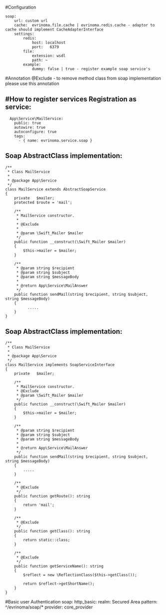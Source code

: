 #Configuration

    soap:
        url: custom url
        cache:  evrinoma.file.cache | evrinoma.redis.cache - adaptor to cache should implement CacheAdapterInterface
        settings:
            redis:
                host: localhost
                port:   6379
            file:
                extension: wsdl
                path: ~
            example:
                dummy: false | true - register example soap service's
                
#Annotation
   @Exclude - to remove method class from soap implementation please use this annotation
      
#How to register services
Registration as service:
--------------------------------------------
      App\Service\MailService:
        public: true
        autowire: true
        autoconfigure: true
        tags:
          - { name: evrinoma.service.soap }
      
Soap AbstractClass implementation:
--------------------------------------------
    /**
     * Class MailService
     *
     * @package App\Service
     */
    class MailService extends AbstractSoapService
    {
        private   $mailer;
        protected $route = 'mail';
    
        /**
         * MailService constructor.
         *
         * @Exclude
         *
         * @param \Swift_Mailer $mailer
         */
        public function __construct(\Swift_Mailer $mailer)
        {
            $this->mailer = $mailer;
        }
    
        /**
         * @param string $recipient
         * @param string $subject
         * @param string $messageBody
         *
         * @return App\Service\MailAnswer
         */
        public function sendMail(string $recipient, string $subject, string $messageBody)
        {
              .....
        }
    }

Soap AbstractClass implementation:
--------------------------------------------
    /**
     * Class MailService
     *
     * @package App\Service
     */
    class MailService implements SoapServiceInterface
    {
        private   $mailer;
    
        /**
         * MailService constructor.
         * @Exclude
         * @param \Swift_Mailer $mailer
         */
        public function __construct(\Swift_Mailer $mailer)
        {
            $this->mailer = $mailer;
        }
    
        /**
         * @param string $recipient
         * @param string $subject
         * @param string $messageBody
         *
         * @return App\Service\MailAnswer
         */
        public function sendMail(string $recipient, string $subject, string $messageBody)
        {
            .....
        }        

        /**
         * @Exclude
         */
        public function getRoute(): string
        {
            return 'mail';
        }
    
        /**
         * @Exclude
         */
        public function getClass(): string
        {
            return static::class;
        }
    
        /**
         * @Exclude
         */
        public function getServiceName(): string
        {
            $reflect = new \ReflectionClass($this->getClass());
    
            return $reflect->getShortName();
        }
    }

#Basic user Authentication 
    soap:
      http_basic:
        realm: Secured Area
      pattern: ^/evrinoma/soap/*
      provider: core_provider
      